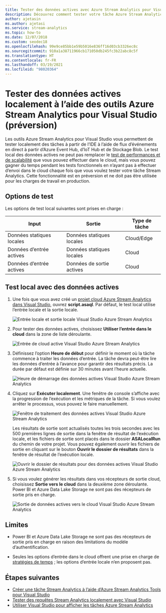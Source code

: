```yaml
---
title: Tester des données actives avec Azure Stream Analytics pour Visual Studio
description: Découvrez comment tester votre tâche Azure Stream Analytics localement à l’aide de données de streaming en direct.
author: ajetasin
ms.author: ajetasi
ms.service: stream-analytics
ms.topic: how-to
ms.date: 12/07/2018
ms.custom: seodec18
ms.openlocfilehash: 99e9ce85bb1e59b5016e836ff16d03cb3326ec8c
ms.sourcegitcommit: 910a1a38711966cb171050db245fc3b22abc8c5f
ms.translationtype: HT
ms.contentlocale: fr-FR
ms.lasthandoff: 03/19/2021
ms.locfileid: "98020364"
---
```

# <a name="test-live-data-locally-using-azure-stream-analytics-tools-for-visual-studio-preview"></a>Tester des données actives localement à l’aide des outils Azure Stream Analytics pour Visual Studio (préversion)

Les outils Azure Stream Analytics pour Visual Studio vous permettent de tester localement des tâches à partir de l’IDE à l’aide de flux d’événements en direct à partir d’Azure Event Hub, d’IoT Hub et de Stockage Blob. Le test local des données actives ne peut pas remplacer le [test de performances et de scalabilité](stream-analytics-streaming-unit-consumption.md) que vous pouvez effectuer dans le cloud, mais vous pouvez gagner du temps pendant les tests fonctionnels en n’ayant pas à effectuer d’envoi dans le cloud chaque fois que vous voulez tester votre tâche Stream Analytics. Cette fonctionnalité est en préversion et ne doit pas être utilisée pour les charges de travail en production.

## <a name="testing-options"></a>Options de test

Les options de test local suivantes sont prises en charge :

|**Input**  |**Sortie**  |**Type de tâche**  |
|---------|---------|---------|
|Données statiques locales   |  Données statiques locales   |   Cloud/Edge |
|Données d’entrée actives   |  Données statiques locales   |   Cloud |
|Données d’entrée actives   |  Données de sortie actives   |   Cloud |

## <a name="local-testing-with-live-data"></a>Test local avec des données actives

1. Une fois que vous avez créé un [projet cloud Azure Stream Analytics dans Visual Studio](stream-analytics-quick-create-vs.md), ouvrez **script.asaql**. Par défaut, le test local utilise l’entrée locale et la sortie locale.

   ![Entrée locale et sortie locale Visual Studio Azure Stream Analytics](./media/stream-analytics-live-data-local-testing/stream-analytics-local-testing-local-input-output.png)

2. Pour tester des données actives, choisissez **Utiliser l’entrée dans le cloud** dans la zone de liste déroulante.

   ![Entrée de cloud active Visual Studio Azure Stream Analytics](./media/stream-analytics-live-data-local-testing/stream-analytics-local-testing-cloud-input.png)

3. Définissez l’option **Heure de début** pour définir le moment où la tâche commence à traiter les données d’entrée. La tâche devra peut-être lire les données d’entrée à l’avance pour garantir des résultats précis. La durée par défaut est définie sur 30 minutes avant l’heure actuelle.

   ![Heure de démarrage des données actives Visual Studio Azure Stream Analytics](./media/stream-analytics-live-data-local-testing/stream-analytics-local-testing-cloud-input-start-time.png)

4. Cliquez sur **Exécuter localement**. Une fenêtre de console s’affiche avec la progression de l’exécution et les métriques de la tâche. Si vous voulez arrêter le processus, vous pouvez le faire manuellement. 

   ![Fenêtre de traitement des données actives Visual Studio Azure Stream Analytics](./media/stream-analytics-live-data-local-testing/stream-analytics-local-testing-cloud-input-process-window.png)

   Les résultats de sortie sont actualisés toutes les trois secondes avec les 500 premières lignes de sortie dans la fenêtre de résultat de l’exécution locale, et les fichiers de sortie sont placés dans le dossier **ASALocalRun** du chemin de votre projet. Vous pouvez également ouvrir les fichiers de sortie en cliquant sur le bouton **Ouvrir le dossier de résultats** dans la fenêtre de résultat de l’exécution locale.

   ![Ouvrir le dossier de résultats pour des données actives Visual Studio Azure Stream Analytics](./media/stream-analytics-live-data-local-testing/stream-analytics-local-testing-cloud-input-open-results-folder.png)

5. Si vous voulez générer les résultats dans vos récepteurs de sortie cloud, choisissez **Sortie vers le cloud** dans la deuxième zone déroulante. Power BI et Azure Data Lake Storage ne sont pas des récepteurs de sortie pris en charge.

   ![Sortie de données actives vers le cloud Visual Studio Azure Stream Analytics](./media/stream-analytics-live-data-local-testing/stream-analytics-local-testing-cloud-output.png)
 
## <a name="limitations"></a>Limites

* Power BI et Azure Data Lake Storage ne sont pas des récepteurs de sortie pris en charge en raison des limitations du modèle d’authentification.

* Seules les options d’entrée dans le cloud offrent une prise en charge de [stratégies de temps](./stream-analytics-time-handling.md) ; les options d’entrée locale n’en proposent pas.

## <a name="next-steps"></a>Étapes suivantes

* [Créer une tâche Stream Analytics à l’aide d’Azure Stream Analytics Tools pour Visual Studio](stream-analytics-quick-create-vs.md)
* [Tester des requêtes Stream Analytics localement avec Visual Studio](stream-analytics-vs-tools-local-run.md)
* [Utiliser Visual Studio pour afficher les tâches Azure Stream Analytics](stream-analytics-vs-tools.md)
